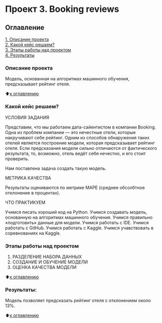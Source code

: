 # Проект 3. Booking reviews

## Оглавление  
[1. Описание проекта](https://github.com/Lily-8991/Skilf/blob/main/README.md#Описание-проекта)  
[2. Какой кейс решаем?](https://github.com/Lily-8991/Skilf/blob/main/README.md#Какой-кейс-решаем)  
[3. Этапы работы над проектом](https://github.com/Lily-8991/Skilf/blob/main/README.md#Этапы-работы-над-проектом)  
[4. Результаты](https://github.com/Lily-8991/Skilf/blob/main/README.md#Результат)    


### Описание проекта    
Модель, основанная на алгоритмах машинного обучения, предсказывает рейтинг отеля.

:arrow_up:[к оглавлению](https://github.com/Lily-8991/Skilf/blob/main/README.md#Оглавление)

### Какой кейс решаем?  
УСЛОВИЯ ЗАДАНИЯ

Представим, что мы работаем дата-сайентистом в компании Booking. Одна из проблем компании — это нечестные отели, которые накручивают себе рейтинг. Одним из способов обнаружения таких отелей является построение модели, которая предсказывает рейтинг отеля. Если предсказания модели сильно отличаются от фактического результата, то, возможно, отель ведёт себя нечестно, и его стоит проверить.

Нам поставлена задача создать такую модель.

МЕТРИКА КАЧЕСТВА

Результаты оцениваются по метрике MAPE (среднее обсолбтное отклонение в процентах).

ЧТО ПРАКТИКУЕМ

Учимся писать хороший код на Python. Учимся создавать модель, основанную на алгоритмах машинного обучения. Учимся правильно «подготовить» данные для модели. Учимся работать с IDE. Учимся работать с GitHub. Учимся работать с Kaggle. Учимся учавствовать в соревнованиях на Kaggle.

### Этапы работы над проектом  
1. РАЗДЕЛЕНИЕ НАБОРА ДАННЫХ
2. СОЗДАНИЕ И ОБУЧЕНИЕ МОДЕЛИ
3. ОЦЕНКА КАЧЕСТВА МОДЕЛИ

:arrow_up:[к оглавлению](https://github.com/Lily-8991/Skilf/blob/main/README.md#Оглавление)

### Результаты:  
Модель позволяет предсказать рейтинг отеля с отклонением около 13%.

:arrow_up:[к оглавлению](https://github.com/Lily-8991/Skilf/blob/main/README.md#Оглавление)



